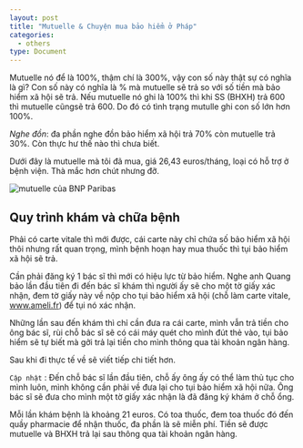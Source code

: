 ```yaml
---
layout: post
title: "Mutuelle & Chuyện mua bảo hiểm ở Pháp"
categories:
  - others
type: Document
---
```


Mutuelle nó để là 100%, thậm chí là 300%, vậy con số này thật sự có nghĩa là gì? Con số này có nghĩa là % mà mutuelle sẽ trả so với số tiền mà bảo hiểm xã hội sẽ trả. Nếu mutuelle nó ghi là 100% thì khi SS (BHXH) trả 600 thì mutuelle cũngsẽ trả 600. Do đó có tình trạng mutulle ghi con số lớn hơn 100%.

*Nghe đồn*: đa phần nghe đồn bảo hiểm xã hội trả 70% còn mutuelle trả 30%. Còn thực hư thế nào thì chưa biết.

Dưới đây là mutuelle mà tôi đã mua, giá 26,43 euros/tháng, loại có hỗ trợ ở bệnh viện. Thà mắc hơn chút nhưng đỡ.

![mutuelle của BNP Paribas](/images/cuocsongparis/mutuelle.jpg)

## Quy trình khám và chữa bệnh

Phải có carte vitale thì mới được, cái carte này chỉ chứa số bảo hiểm xã hội thôi nhưng rất quan trọng, mình bệnh hoạn hay mua thuốc thì tụi bảo hiểm xã hội sẽ trả.

Cần phải đăng ký 1 bác sĩ thì mới có hiệu lực từ bảo hiểm. Nghe anh Quang bảo lần đầu tiên đi đến bác sĩ khám thì người ấy sẽ cho một tờ giấy xác nhận, đem tờ giấy này về nộp cho tụi bảo hiểm xã hội (chỗ làm carte vitale, www.ameli.fr) để tụi nó xác nhận.

Những lần sau đến khám thì chỉ cần đưa ra cái carte, mình vẫn trả tiền cho ông bác sĩ, rùi chỗ bác sĩ sẽ có cái máy quét cho mình đút thẻ vào, tụi bảo hiểm sẽ tự biết mà gởi trả lại tiền cho mình thông qua tài khoản ngân hàng.

Sau khi đi thực tế về sẽ viết tiếp chi tiết hơn. 

`Cập nhật` : Đến chỗ bác sĩ lần đầu tiên, chỗ ấy ông ấy có thể làm thủ tục cho mình luôn, mình không cần phải về đưa lại cho tụi bảo hiểm xã hội nữa. Ông bác sĩ sẽ đưa cho mình một tờ giấy xác nhận là đã đăng ký khám ở chỗ ổng. 

Mỗi lần khám bệnh là khoảng 21 euros. Có toa thuốc, đem toa thuốc đó đến quầy pharmacie để nhận thuốc, đa phần là sẽ miễn phí. Tiền sẽ được mutuelle và BHXH trả lại sau thông qua tài khoản ngân hàng.